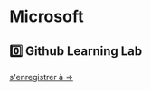 # Microsoft


## :zero: Github Learning Lab

[s'enregistrer à => ](0.Github-Learning-Lab/0.Installation)
